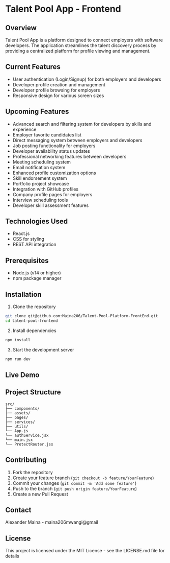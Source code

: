 # Talent Pool App - Frontend

## Overview

Talent Pool App is a platform designed to connect employers with software developers. The application streamlines the talent discovery process by providing a centralized platform for profile viewing and management.

## Current Features

- User authentication (Login/Signup) for both employers and developers
- Developer profile creation and management
- Developer profile browsing for employers
- Responsive design for various screen sizes

## Upcoming Features

- Advanced search and filtering system for developers by skills and experience
- Employer favorite candidates list
- Direct messaging system between employers and developers
- Job posting functionality for employers
- Developer availability status updates
- Professional networking features between developers
- Meeting scheduling system
- Email notification system
- Enhanced profile customization options
- Skill endorsement system
- Portfolio project showcase
- Integration with GitHub profiles
- Company profile pages for employers
- Interview scheduling tools
- Developer skill assessment features

## Technologies Used

- React.js
- CSS for styling
- REST API integration

## Prerequisites

- Node.js (v14 or higher)
- npm package manager

## Installation

1. Clone the repository

```bash
git clone git@github.com:Maina206/Talent-Pool-Platform-FrontEnd.git
cd talent-pool-frontend
```

2. Install dependencies

```bash
npm install
```

3. Start the development server

```bash
npm run dev
```

## Live Demo

## Project Structure

```
src/
├── components/
├── assets/
├── pages/
├── services/
├── utils/
└── App.js
└── authService.jsx
└── main.jsx
└── ProtectRouter.jsx

```

## Contributing

1. Fork the repository
2. Create your feature branch (`git checkout -b feature/YourFeature`)
3. Commit your changes (`git commit -m 'Add some feature'`)
4. Push to the branch (`git push origin feature/YourFeature`)
5. Create a new Pull Request

## Contact

Alexander Maina - maina206mwangi@gmail

## License

This project is licensed under the MIT License - see the LICENSE.md file for details
